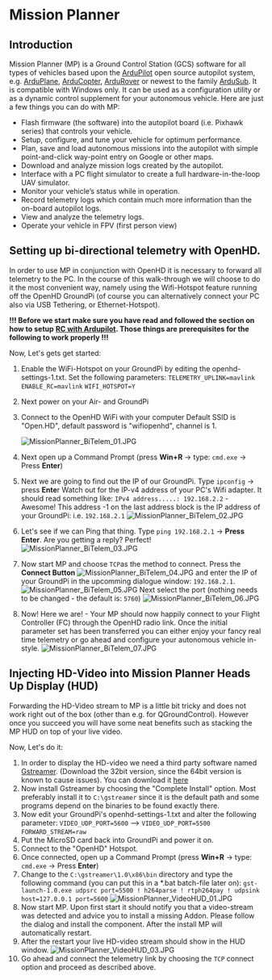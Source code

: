 # Mission Planner

## Introduction

Mission Planner \(MP\) is a Ground Control Station \(GCS\) software for all types of vehicles based upon the [ArduPilot](http://ardupilot.org/) open source autopilot system, e.g. [ArduPlane](http://ardupilot.org/plane/index.html), [ArduCopter](http://ardupilot.org/copter/index.html), [ArduRover](http://ardupilot.org/rover/index.html) or newest to the family [ArduSub](https://www.ardusub.com/). It is compatible with Windows only. It can be used as a configuration utility or as a dynamic control supplement for your autonomous vehicle. Here are just a few things you can do with MP:

* Flash firmware \(the software\) into the autopilot board \(i.e. Pixhawk series\) that controls your vehicle.
* Setup, configure, and tune your vehicle for optimum performance.
* Plan, save and load autonomous missions into the autopilot with simple point-and-click way-point entry on Google or other maps.
* Download and analyze mission logs created by the autopilot.
* Interface with a PC flight simulator to create a full hardware-in-the-loop UAV simulator.
* Monitor your vehicle’s status while in operation.
* Record telemetry logs which contain much more information than the on-board autopilot logs.
* View and analyze the telemetry logs.
* Operate your vehicle in FPV \(first person view\)

## Setting up bi-directional telemetry with OpenHD.

In order to use MP in conjunction with OpenHD it is necessary to forward all telemetry to the PC. In the course of this walk-through we will choose to do it the most convenient way, namely using the Wifi-Hotspot feature running off the OpenHD GroundPi \(of course you can alternatively connect your PC also via USB Tethering, or Ethernet-Hotspot\).

**!!! Before we start make sure you have read and followed the section on how to setup** [**RC with Ardupilot**](https://github.com/HD-Fpv/Open.HD/wiki/RC-~-RC-with-Ardupilot)**. Those things are prerequisites for the following to work properly !!!**

Now, Let's gets get started:

1. Enable the WiFi-Hotspot on your GroundPi by editing the openhd-settings-1.txt. Set the following parameters: `TELEMETRY_UPLINK=mavlink` `ENABLE_RC=mavlink` `WIFI_HOTSPOT=Y`
2. Next power on your Air- and GroundPi
3. Connect to the OpenHD WiFi with your computer Default SSID is "Open.HD", default password is "wifiopenhd", channel is 1. 

   ![MissionPlanner\_BiTelem\_01.JPG](https://github.com/HD-Fpv/Open.HD/raw/master/wiki-content/GCS_Mission%20Planner/MissionPlanner_BiTelem_01.JPG)

4. Next open up a Command Prompt \(press **Win+R** -&gt; type: `cmd.exe` -&gt; Press **Enter**\)
5. Next we are going to find out the IP of our GroundPi. Type `ipconfig` -&gt; press **Ente**r Watch out for the IP-v4 address of your PC's Wifi adapter. It should read something like: `IPv4 address.....: 192.168.2.2` - Awesome! This address -1 on the last address block is the IP address of your GroundPi: i.e. `192.168.2.1` ![MissionPlanner\_BiTelem\_02.JPG](https://github.com/HD-Fpv/Open.HD/raw/master/wiki-content/GCS_Mission%20Planner/MissionPlanner_BiTelem_02.JPG)
6. Let's see if we can Ping that thing. Type `ping 192.168.2.1` -&gt; **Press Enter**. Are you getting a reply? Perfect! ![MissionPlanner\_BiTelem\_03.JPG](https://github.com/HD-Fpv/Open.HD/raw/master/wiki-content/GCS_Mission%20Planner/MissionPlanner_BiTelem_03.JPG)
7. Now start MP and choose `TCP`as the method to connect. Press the **Connect Button** ![MissionPlanner\_BiTelem\_04.JPG](https://github.com/HD-Fpv/Open.HD/raw/master/wiki-content/GCS_Mission%20Planner/MissionPlanner_BiTelem_04.JPG) and enter the IP of your GroundPi in the upcomming dialogue window: `192.168.2.1`. ![MissionPlanner\_BiTelem\_05.JPG](https://github.com/HD-Fpv/Open.HD/raw/master/wiki-content/GCS_Mission%20Planner/MissionPlanner_BiTelem_05.JPG) Next select the port \(nothing needs to be changed - the default is: `5760`\) ![MissionPlanner\_BiTelem\_06.JPG](https://github.com/HD-Fpv/Open.HD/raw/master/wiki-content/GCS_Mission%20Planner/MissionPlanner_BiTelem_06.JPG)
8. Now! Here we are! - Your MP should now happily connect to your Flight Controller \(FC\) through the OpenHD radio link. Once the initial parameter set has been transferred you can either enjoy your fancy real time telemetry or go ahead and configure your autonomous vehicle in-style. ![MissionPlanner\_BiTelem\_07.JPG](https://github.com/HD-Fpv/Open.HD/raw/master/wiki-content/GCS_Mission%20Planner/MissionPlanner_BiTelem_07.JPG)

## Injecting HD-Video into Mission Planner Heads Up Display \(HUD\)

Forwarding the HD-Video stream to MP is a little bit tricky and does not work right out of the box \(other than e.g. for QGroundControl\). However once you succeed you will have some neat benefits such as stacking the MP HUD on top of your live video.

Now, Let's do it:

1. In order to display the HD-video we need a third party software named [Gstreamer](https://gstreamer.freedesktop.org/). \(Download the 32bit version, since the 64bit version is known to cause issues\). You can download it [here](https://gstreamer.freedesktop.org/data/pkg/windows/1.9.1/gstreamer-1.0-x86-1.9.1.msi)
2. Now install Gstreamer by choosing the "Complete Install" option. Most preferably install it to `C:\gstreamer` since it is the default path and some programs depend on the binaries to be found exactly there.
3. Now edit your GroundPi's openhd-settings-1.txt and alter the following parameter: `VIDEO_UDP_PORT=5600` --&gt; `VIDEO_UDP_PORT=5500` `FORWARD_STREAM=raw`
4. Put the MicroSD card back into GroundPi and power it on.
5. Connect to the "OpenHD" Hotspot.
6. Once connected, open up a Command Prompt \(press **Win+R** -&gt; type: `cmd.exe` -&gt; Press **Enter**\)
7. Change to the `C:\gstreamer\1.0\x86\bin` directory and type the following command \(you can put this in a \*.bat batch-file later on\): `gst-launch-1.0.exe udpsrc port=5500 ! h264parse ! rtph264pay ! udpsink host=127.0.0.1 port=5600` ![MissionPlanner\_VideoHUD\_01.JPG](https://github.com/HD-Fpv/Open.HD/raw/master/wiki-content/GCS_Mission%20Planner/MissionPlanner_VideoHUD_01.JPG)
8. Now start MP. Upon first start it should notify you that a video-stream was detected and advice you to install a missing Addon. Please follow the dialog and install the component. After the install MP will automatically restart.
9. After the restart your live HD-video stream should show in the HUD window. ![MissionPlanner\_VideoHUD\_03.JPG](https://github.com/HD-Fpv/Open.HD/raw/master/wiki-content/GCS_Mission%20Planner/MissionPlanner_VideoHUD_03.JPG)
10. Go ahead and connect the telemetry link by choosing the `TCP` connect option and proceed as described above.


